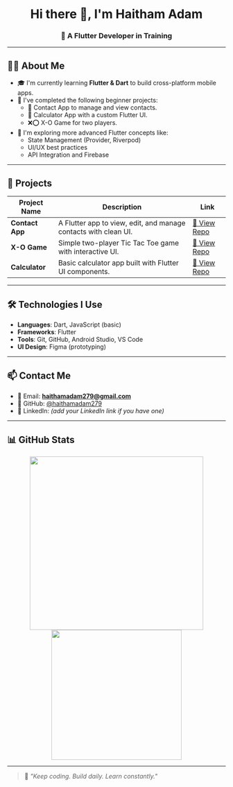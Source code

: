 <h1 align="center">Hi there 👋, I'm Haitham Adam</h1>
<h3 align="center">🚀 A Flutter Developer in Training</h3>

---

## 🧑‍💻 About Me

- 🎓 I'm currently learning **Flutter & Dart** to build cross-platform mobile apps.
- 🔨 I've completed the following beginner projects:
  - 📇 Contact App to manage and view contacts.
  - 🧮 Calculator App with a custom Flutter UI.
  - ❌⭕ X-O Game for two players.
- 🌱 I'm exploring more advanced Flutter concepts like:
  - State Management (Provider, Riverpod)
  - UI/UX best practices
  - API Integration and Firebase

---

## 🚀 Projects

| Project Name | Description | Link |
|--------------|-------------|------|
| **Contact App** | A Flutter app to view, edit, and manage contacts with clean UI. | [🔗 View Repo](https://github.com/haithamadam279/contact-app-project) |
| **X-O Game** | Simple two-player Tic Tac Toe game with interactive UI. | [🔗 View Repo](https://github.com/haithamadam279/x_o_game) |
| **Calculator** | Basic calculator app built with Flutter UI components. | [🔗 View Repo](https://github.com/haithamadam279/calculator_project) |

---

## 🛠️ Technologies I Use

- **Languages**: Dart, JavaScript (basic)
- **Frameworks**: Flutter
- **Tools**: Git, GitHub, Android Studio, VS Code
- **UI Design**: Figma (prototyping)

---

## 📫 Contact Me

- 📧 Email: **haithamadam279@gmail.com**
- 🐙 GitHub: [@haithamadam279](https://github.com/haithamadam279)
- 💼 LinkedIn: *(add your LinkedIn link if you have one)*

---

## 📊 GitHub Stats

<p align="center">
  <img src="https://github-readme-stats.vercel.app/api?username=haithamadam279&show_icons=true&theme=react" width="400" />
  <img src="https://github-readme-stats.vercel.app/api/top-langs/?username=haithamadam279&layout=compact&theme=react" width="300" />
</p>

---

> 🧠 *"Keep coding. Build daily. Learn constantly."*

